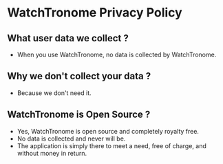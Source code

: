 # WatchTronome Privacy Policy
## What user data we collect ?
- When you use WatchTronome, no data  is collected by WatchTronome.
## Why we don't collect your data ?
- Because we don't need it.
## WatchTronome is Open Source ?
- Yes, WatchTronome is open source and completely royalty free. 
- No data is collected and never will be. 
- The application is simply there to meet a need, free of charge, and without money in return.
